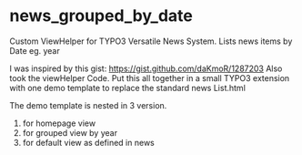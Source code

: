 news_grouped_by_date
====================

Custom ViewHelper for TYPO3 Versatile News System. Lists news items by Date eg. year

I was inspired by this gist: https://gist.github.com/daKmoR/1287203
Also took the viewHelper Code. Put this all together in a small TYPO3 extension
with one demo template to replace the standard news List.html

The demo template is nested in 3 version. 

1. for homepage view
2. for grouped view by year
3. for default view as defined in news